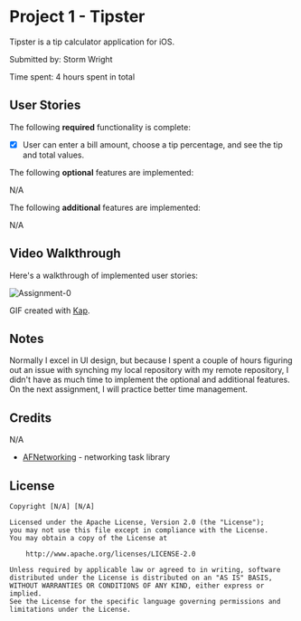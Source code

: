 # Project 1 - Tipster

Tipster is a tip calculator application for iOS.

Submitted by: Storm Wright

Time spent: 4 hours spent in total

## User Stories

The following **required** functionality is complete:

- [x] User can enter a bill amount, choose a tip percentage, and see the tip and total values.

The following **optional** features are implemented:

N/A

The following **additional** features are implemented:

N/A

## Video Walkthrough

Here's a walkthrough of implemented user stories:

![Assignment-0](https://github.com/smwright1/Tipster/blob/26a85ebc95f4ae5b4ebed11e450ef0fcb8c1c0f8/Assignment%200.gif)

GIF created with [Kap](https://getkap.co/).

## Notes

Normally I excel in UI design, but because I spent a couple of hours figuring out an issue with synching my local repository with my remote repository, I didn't have as much time to implement the optional and additional features. On the next assignment, I will practice better time management.

## Credits

N/A

- [AFNetworking](https://github.com/AFNetworking/AFNetworking) - networking task library

## License

    Copyright [N/A] [N/A]

    Licensed under the Apache License, Version 2.0 (the "License");
    you may not use this file except in compliance with the License.
    You may obtain a copy of the License at

        http://www.apache.org/licenses/LICENSE-2.0

    Unless required by applicable law or agreed to in writing, software
    distributed under the License is distributed on an "AS IS" BASIS,
    WITHOUT WARRANTIES OR CONDITIONS OF ANY KIND, either express or implied.
    See the License for the specific language governing permissions and
    limitations under the License.
